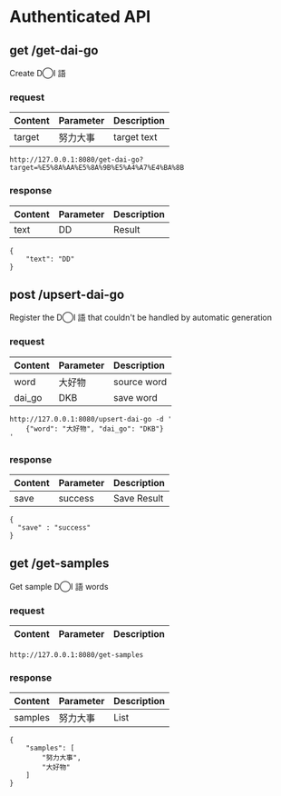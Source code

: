 # Authenticated API

## get /get-dai-go

Create D◯I 語 

### request

Content | Parameter | Description
:--|:--|:--
target | 努力大事 | target text

```
http://127.0.0.1:8080/get-dai-go?target=%E5%8A%AA%E5%8A%9B%E5%A4%A7%E4%BA%8B
```

### response

Content | Parameter | Description
:--|:--|:--
text | DD | Result

```
{
    "text": "DD"
}
```

## post /upsert-dai-go

Register the D◯I 語 that couldn't be handled by automatic generation

### request

Content | Parameter | Description
:--|:--|:--
word | 大好物 | source word
dai_go | DKB | save word

```
http://127.0.0.1:8080/upsert-dai-go -d '
    {"word": "大好物", "dai_go": "DKB"}
'
```

### response

Content | Parameter | Description
:--|:--|:--
save | success | Save Result

```
{
  "save" : "success"
}
```

## get /get-samples

Get sample D◯I 語 words

### request

Content | Parameter | Description
:--|:--|:--

```
http://127.0.0.1:8080/get-samples
```

### response

Content | Parameter | Description
:--|:--|:--
samples | 努力大事 | List

```
{
    "samples": [
        "努力大事",
        "大好物"
    ]
}
```